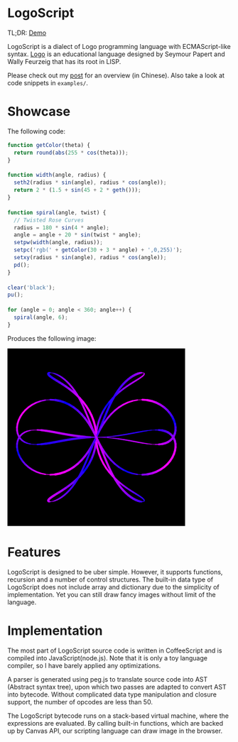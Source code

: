 # LogoScript

TL;DR: [Demo][demo]

[demo]: http://pyrocat101.github.io/LogoScript/

LogoScript is a dialect of Logo programming language with ECMAScript-like syntax.
[Logo][logo] is an educational language designed by Seymour Papert and Wally Feurzeig that has its root in LISP.

[logo]: http://en.wikipedia.org/wiki/Logo_(programming_language)

Please check out my [post][blog-post] for an overview (in Chinese). Also take a look at code snippets in `examples/`.

# Showcase

The following code:

``` javascript
function getColor(theta) {
  return round(abs(255 * cos(theta)));
}

function width(angle, radius) {
  seth2(radius * sin(angle), radius * cos(angle));
  return 2 * (1.5 + sin(45 + 2 * geth()));
}

function spiral(angle, twist) {
  // Twisted Rose Curves
  radius = 180 * sin(4 * angle);
  angle = angle + 20 * sin(twist * angle);
  setpw(width(angle, radius));
  setpc('rgb(' + getColor(30 + 3 * angle) + ',0,255)');
  setxy(radius * sin(angle), radius * cos(angle));
  pd();
}

clear('black');
pu();

for (angle = 0; angle < 360; angle++) {
  spiral(angle, 6);
}
```

Produces the following image:

![rose](rose.png)

# Features

LogoScript is designed to be uber simple. However, it supports functions, recursion and a number of control structures. The built-in data type of LogoScript does not include array and dictionary due to the simplicity of implementation. Yet you can still draw fancy images without limit of the language.

# Implementation

The most part of LogoScript source code is written in CoffeeScript and is compiled into JavaScript(node.js). Note that it is only a toy language compiler, so I have barely applied any optimizations.

A parser is generated using peg.js to translate source code into AST (Abstract syntax tree), upon which two passes are adapted to convert AST into bytecode. Without complicated data type manipulation and closure support, the number of opcodes are less than 50.

The LogoScript bytecode runs on a stack-based virtual machine, where the expressions are evaluated. By calling built-in functions, which are backed up by Canvas API, our scripting language can draw image in the browser.


[blog-post]: http://pyroc.at/blog/2012/05/19/introducing-logoscript/
